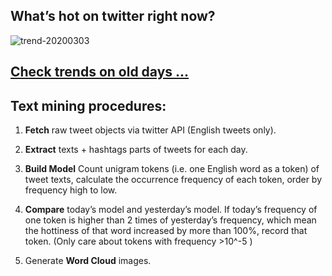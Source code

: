 ## What’s hot on twitter right now?

![trend-20200303][wordcloud]

[wordcloud]: https://raw.githubusercontent.com/xdqc/tweet-trend-everyday/master/word-cloud/trend-20200303.png?token=AF5V4P7ADR6KQBZ4CEDTNIK6AXRMU "trend-20200303"

## [Check trends on old days ...](https://github.com/xdqc/tweet-trend-everyday/tree/master/word-cloud)

## Text mining procedures:

1. **Fetch** raw tweet objects via twitter API (English tweets only).

2. **Extract** texts + hashtags parts of tweets for each day.

3. **Build Model** Count unigram tokens (i.e. one English word as a token) of tweet texts, calculate the occurrence frequency of each token, order by frequency high to low.

4. **Compare** today’s model and yesterday’s model. If today’s frequency of one token is higher than 2 times of yesterday’s frequency, which mean the hottiness of that word increased by more than 100%, record that token. (Only care about tokens with frequency >10^-5 )

5. Generate **Word Cloud** images.
